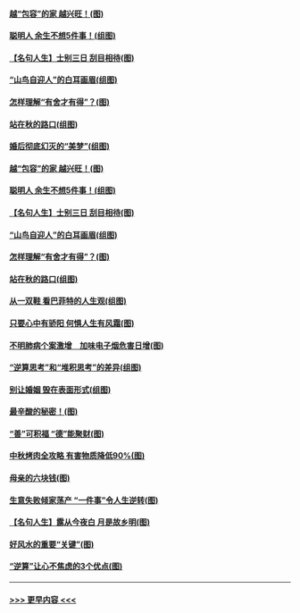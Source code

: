 #### [越“包容”的家 越兴旺！(图)](../pages/p8/907328.md?t=09160611) 
#### [聪明人 余生不想5件事！(组图)](../pages/p8/907364.md?t=09160611) 
#### [【名句人生】士别三日 刮目相待(图)](../pages/p8/906988.md?t=09160611) 
#### [“山鸟自迎人”的白耳画眉(组图)](../pages/p8/907332.md?t=09160611) 
#### [怎样理解“有舍才有得”？(图)](../pages/p8/906872.md?t=09160611) 
#### [站在秋的路口(组图)](../pages/p8/906914.md?t=09160611) 
#### [婚后彻底幻灭的“美梦”(组图)](../pages/p8/907500.md?t=09160611) 
#### [越“包容”的家 越兴旺！(图)](../pages/p8/907328.md?t=09160611) 
#### [聪明人 余生不想5件事！(组图)](../pages/p8/907364.md?t=09160611) 
#### [【名句人生】士别三日 刮目相待(图)](../pages/p8/906988.md?t=09160611) 
#### [“山鸟自迎人”的白耳画眉(组图)](../pages/p8/907332.md?t=09160611) 
#### [怎样理解“有舍才有得”？(图)](../pages/p8/906872.md?t=09160611) 
#### [站在秋的路口(组图)](../pages/p8/906914.md?t=09160611) 
#### [从一双鞋 看巴菲特的人生观(组图)](../pages/p8/907311.md?t=09160611) 
#### [只要心中有骄阳 何惧人生有风霜(图)](../pages/p8/907320.md?t=09160611) 
#### [不明肺病个案激增　加味电子烟危害日增(图)](../pages/p8/907307.md?t=09160611) 
#### [“逆算思考”和“堆积思考”的差异(组图)](../pages/p8/907229.md?t=09160611) 
#### [别让婚姻 毁在表面形式(组图)](../pages/p8/907118.md?t=09160611) 
#### [最辛酸的秘密！(图)](../pages/p8/906327.md?t=09160611) 
#### [“善”可积福 “德”能聚财(图)](../pages/p8/906906.md?t=09160611) 
#### [中秋烤肉全攻略 有害物质降低90%(图)](../pages/p8/907227.md?t=09160611) 
#### [母亲的六块钱(图)](../pages/p8/907107.md?t=09160611) 
#### [生意失败倾家荡产 “一件事”令人生逆转(图)](../pages/p8/907101.md?t=09160611) 
#### [【名句人生】露从今夜白 月是故乡明(图)](../pages/p8/906558.md?t=09160611) 
#### [好风水的重要“关键”(图)](../pages/p8/907087.md?t=09160611) 
#### [“逆算”让心不焦虑的3个优点(图)](../pages/p8/907070.md?t=09160611) 

----
#### [ >>> 更早内容 <<< ](../indexes/p8-earlier.md)
